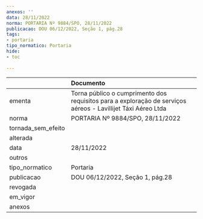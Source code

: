 ```yaml
---
anexos: ''
data: 28/11/2022
norma: PORTARIA Nº 9884/SPO, 28/11/2022
publicacao: DOU 06/12/2022, Seção 1, pág.28
tags:
- portaria
tipo_normatico: Portaria
hide: 
- toc 
 
---
```


|                    | Documento                                                                                                    |
|:-------------------|:-------------------------------------------------------------------------------------------------------------|
| ementa             | Torna público o cumprimento dos requisitos para a exploração de serviços aéreos - Lavillijet Táxi Aéreo Ltda |
| norma              | PORTARIA Nº 9884/SPO, 28/11/2022                                                                             |
| tornada_sem_efeito |                                                                                                              |
| alterada           |                                                                                                              |
| data               | 28/11/2022                                                                                                   |
| outros             |                                                                                                              |
| tipo_normatico     | Portaria                                                                                                     |
| publicacao         | DOU 06/12/2022, Seção 1, pág.28                                                                              |
| revogada           |                                                                                                              |
| em_vigor           |                                                                                                              |
| anexos             |                                                                                                              |